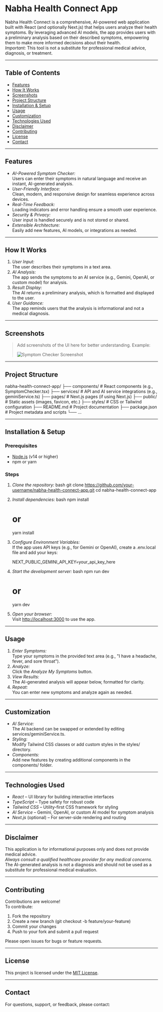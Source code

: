 # Nabha Health Connect App

Nabha Health Connect is a comprehensive, AI-powered web application built with React (and optionally Next.js) that helps users analyze their health symptoms. By leveraging advanced AI models, the app provides users with a preliminary analysis based on their described symptoms, empowering them to make more informed decisions about their health.  
*Important:* This tool is not a substitute for professional medical advice, diagnosis, or treatment.

---

## Table of Contents

- [Features](#features)
- [How It Works](#how-it-works)
- [Screenshots](#screenshots)
- [Project Structure](#project-structure)
- [Installation & Setup](#installation--setup)
- [Usage](#usage)
- [Customization](#customization)
- [Technologies Used](#technologies-used)
- [Disclaimer](#disclaimer)
- [Contributing](#contributing)
- [License](#license)
- [Contact](#contact)

---

## Features

- *AI-Powered Symptom Checker:*  
  Users can enter their symptoms in natural language and receive an instant, AI-generated analysis.
- *User-Friendly Interface:*  
  Clean, modern, and responsive design for seamless experience across devices.
- *Real-Time Feedback:*  
  Loading indicators and error handling ensure a smooth user experience.
- *Security & Privacy:*  
  User input is handled securely and is not stored or shared.
- *Extensible Architecture:*  
  Easily add new features, AI models, or integrations as needed.

---

## How It Works

1. *User Input:*  
   The user describes their symptoms in a text area.
2. *AI Analysis:*  
   The app sends the symptoms to an AI service (e.g., Gemini, OpenAI, or custom model) for analysis.
3. *Result Display:*  
   The AI returns a preliminary analysis, which is formatted and displayed to the user.
4. *User Guidance:*  
   The app reminds users that the analysis is informational and not a medical diagnosis.

---

## Screenshots

> Add screenshots of the UI here for better understanding. Example:
>
> ![Symptom Checker Screenshot](./public/screenshot-symptom-checker.png)

---

## Project Structure


nabha-health-connect-app/
├── components/         # React components (e.g., SymptomChecker.tsx)
├── services/           # API and AI service integrations (e.g., geminiService.ts)
├── pages/              # Next.js pages (if using Next.js)
├── public/             # Static assets (images, favicon, etc.)
├── styles/             # CSS or Tailwind configuration
├── README.md           # Project documentation
├── package.json        # Project metadata and scripts
└── ...


---

## Installation & Setup

### Prerequisites

- [Node.js](https://nodejs.org/) (v14 or higher)
- npm or yarn

### Steps

1. *Clone the repository:*
    bash
    git clone https://github.com/your-username/nabha-health-connect-app.git
    cd nabha-health-connect-app
    

2. *Install dependencies:*
    bash
    npm install
    # or
    yarn install
    

3. *Configure Environment Variables:*  
   If the app uses API keys (e.g., for Gemini or OpenAI), create a .env.local file and add your keys:
    
    NEXT_PUBLIC_GEMINI_API_KEY=your_api_key_here
    

4. *Start the development server:*
    bash
    npm run dev
    # or
    yarn dev
    

5. *Open your browser:*  
   Visit [http://localhost:3000](http://localhost:3000) to use the app.

---

## Usage

1. *Enter Symptoms:*  
   Type your symptoms in the provided text area (e.g., "I have a headache, fever, and sore throat").
2. *Analyze:*  
   Click the *Analyze My Symptoms* button.
3. *View Results:*  
   The AI-generated analysis will appear below, formatted for clarity.
4. *Repeat:*  
   You can enter new symptoms and analyze again as needed.

---

## Customization

- *AI Service:*  
  The AI backend can be swapped or extended by editing services/geminiService.ts.
- *Styling:*  
  Modify Tailwind CSS classes or add custom styles in the styles/ directory.
- *Components:*  
  Add new features by creating additional components in the components/ folder.

---

## Technologies Used

- *React* – UI library for building interactive interfaces
- *TypeScript* – Type safety for robust code
- *Tailwind CSS* – Utility-first CSS framework for styling
- *AI Service* – Gemini, OpenAI, or custom AI model for symptom analysis
- *Next.js* (optional) – For server-side rendering and routing

---

## Disclaimer

This application is for informational purposes only and does not provide medical advice.  
*Always consult a qualified healthcare provider for any medical concerns.*  
The AI-generated analysis is not a diagnosis and should not be used as a substitute for professional medical evaluation.

---

## Contributing

Contributions are welcome!  
To contribute:
1. Fork the repository
2. Create a new branch (git checkout -b feature/your-feature)
3. Commit your changes
4. Push to your fork and submit a pull request

Please open issues for bugs or feature requests.

---

## License

This project is licensed under the [MIT License](LICENSE).

---

## Contact

For questions, support, or feedback, please contact:
